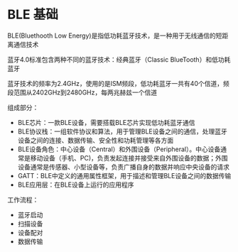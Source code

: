 # BLE 基础

BLE(Bluethooth Low Energy)是指低功耗蓝牙技术，是一种用于无线通信的短距离通信技术

蓝牙4.0标准包含两种不同的蓝牙技术：经典蓝牙（Classic BlueTooth）和低功耗蓝牙

蓝牙技术的频率为2.4GHz，使用的是ISM频段，低功耗蓝牙一共有40个信道，频段范围从2402GHz到2480GHz，每两兆赫兹一个信道



组成部分：

- BLE芯片：一款BLE设备，需要搭载BLE芯片实现低功耗蓝牙通信
- BLE协议栈：一组软件协议和算法，用于管理BLE设备之间的通信，处理蓝牙设备之间的连接、数据传输、安全性和功耗管理等各方面
- BLE设备角色：中心设备（Central）和外围设备（Peripheral）。中心设备通常是移动设备（手机、PC)，负责发起连接并接受来自外围设备的数据；外围设备通常是传感器、小型设备等，负责广播自身的数据并响应中央设备的请求
- GATT：BLE中定义的通用属性框架，用于描述和管理BLE设备之间的数据传输
- BLE应用层：在BLE设备上运行的应用程序



工作流程：

- 蓝牙启动
- 扫描设备
- 设备配对
- 数据传输
